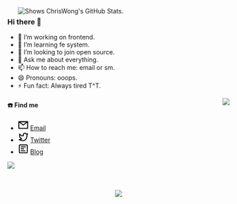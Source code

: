 
<a href="https://github.com/pulls?q=author%3Acwanii66">
  <picture>
    <source media="(prefers-color-scheme: dark)" srcset="https://github-stats.liuli.lol/api?username=cwanii66&theme=vue-dark&show_icons=true&include_all_commits=true&count_private=true">
    <img alt="Shows ChrisWong's GitHub Stats." align="right" width="480px" src="https://github-stats.liuli.lol/api?username=cwanii66&theme=vue&show_icons=true&include_all_commits=true&count_private=true">
  </picture>
</a>

### Hi there 👋

<!--
**cwanii66/cwanii66** is a ✨ _special_ ✨ repository because its `README.md` (this file) appears on your GitHub profile.

Here are some ideas to get you started:
-->
- 🔭 I’m working on frontend.
- 🌱 I’m learning fe system.
- 👯 I’m looking to join open source.
- 💬 Ask me about everything.
- 📫 How to reach me: email or sm.
- 😄 Pronouns: ooops.
- ⚡ Fun fact: Always tired T^T.


<a href="https://github.com/cwanii66">
  <img align="right" src="https://metrics.lecoq.io/cwanii66?template=classic&base.activity=0&base.community=0&base.repositories=0&base.metadata=0&isocalendar=1&base=header%2C%20activity%2C%20community%2C%20repositories%2C%20metadata&base.indepth=false&base.hireable=false&isocalendar=false&isocalendar.duration=full-year&config.timezone=Asia%2FShanghai">
</a>


#### ☎️ Find me

- <img src="./pics/mail.svg"> [Email](mailto:hi@wh18710455626@gmail.com)
- <img src="./pics/twitter.svg"> [Twitter](https://twitter.com/cwanii66)
- <img src="./pics/article.svg"> [Blog](https://cwanii66.netlify.app/)

<!-- GitHub Activity Graph -->
<div>
  <img width="333px" src="https://activity-graph.herokuapp.com/graph?username=cwanii66&theme=xcode&bg_color=FF000000&hide_border=true" />
</div>


<p>&nbsp;&nbsp;</p>
<div align="center"><img src="https://cdn.jsdelivr.net/gh/sun0225SUN/sun0225SUN/contribution-snake/github-contribution-grid-snake.svg" /></div>
